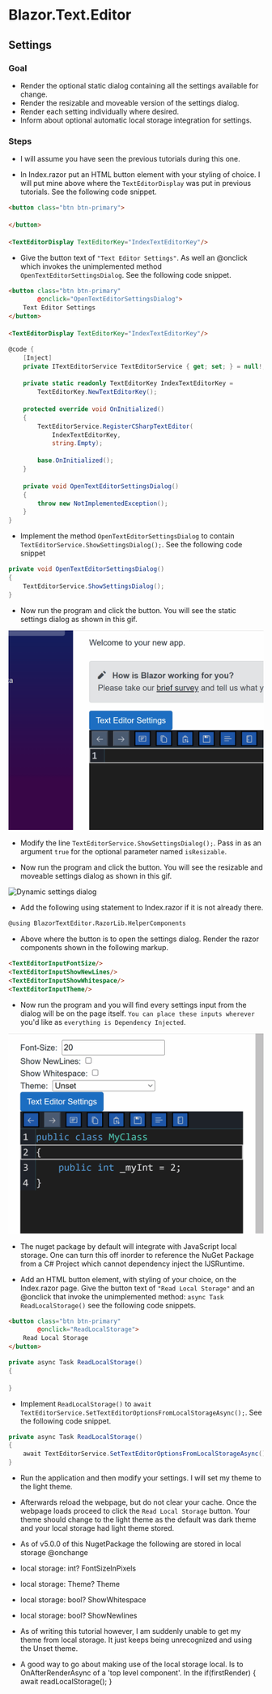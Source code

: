 # Blazor.Text.Editor

## Settings

### Goal

- Render the optional static dialog containing all the settings available for change.
- Render the resizable and moveable version of the settings dialog.
- Render each setting individually where desired.
- Inform about optional automatic local storage integration for settings.

### Steps
- I will assume you have seen the previous tutorials during this one.

- In Index.razor put an HTML button element with your styling of choice. I will put mine above where the `TextEditorDisplay` was put in previous tutorials. See the following code snippet.

```html
<button class="btn btn-primary">
    
</button>

<TextEditorDisplay TextEditorKey="IndexTextEditorKey"/>
```

- Give the button text of `"Text Editor Settings"`. As well an @onclick which invokes the unimplemented method `OpenTextEditorSettingsDialog`. See the following code snippet.

```html
<button class="btn btn-primary"
        @onclick="OpenTextEditorSettingsDialog">
    Text Editor Settings
</button>

<TextEditorDisplay TextEditorKey="IndexTextEditorKey"/>
```

```csharp
@code {
    [Inject]
    private ITextEditorService TextEditorService { get; set; } = null!;
    
    private static readonly TextEditorKey IndexTextEditorKey = 
        TextEditorKey.NewTextEditorKey();

    protected override void OnInitialized()
    {
        TextEditorService.RegisterCSharpTextEditor(
            IndexTextEditorKey,
            string.Empty);
        
        base.OnInitialized();
    }

    private void OpenTextEditorSettingsDialog()
    {
        throw new NotImplementedException();
    }
}
```

- Implement the method `OpenTextEditorSettingsDialog` to contain `TextEditorService.ShowSettingsDialog();`. See the following code snippet

```csharp
private void OpenTextEditorSettingsDialog()
{
    TextEditorService.ShowSettingsDialog();
}
```

- Now run the program and click the button. You will see the static settings dialog as shown in this gif.

![Static settings dialog](/Images/Gifs/20_static-dialog.gif)

- Modify the line `TextEditorService.ShowSettingsDialog();`. Pass in as an argument `true` for the optional parameter named `isResizable`.

- Now run the program and click the button. You will see the resizable and moveable settings dialog as shown in this gif.

![Dynamic settings dialog](/Images/Gifs/20_dynamic-dialog.gif)

- Add the following using statement to Index.razor if it is not already there.

```html
@using BlazorTextEditor.RazorLib.HelperComponents
```

- Above where the button is to open the settings dialog. Render the razor components shown in the following markup.

```html
<TextEditorInputFontSize/>
<TextEditorInputShowNewLines/>
<TextEditorInputShowWhitespace/>
<TextEditorInputTheme/>
```

- Now run the program and you will find every settings input from the dialog will be on the page itself. `You can place these inputs wherever` you'd like as `everything is Dependency Injected`.

![Inline settings dialog](/Images/Gifs/20_inline-settings.gif)

- The nuget package by default will integrate with JavaScript local storage. One can turn this off inorder to reference the NuGet Package from a C# Project which cannot dependency inject the IJSRuntime.

- Add an HTML button element, with styling of your choice, on the Index.razor page. Give the button text of `"Read Local Storage"` and an @onclick that invoke the unimplemented method: `async Task ReadLocalStorage()` see the following code snippets.

```html
<button class="btn btn-primary"
        @onclick="ReadLocalStorage">
    Read Local Storage
</button>
```

```csharp
private async Task ReadLocalStorage()
{
    
}
```

- Implement `ReadLocalStorage()` to `await TextEditorService.SetTextEditorOptionsFromLocalStorageAsync();`. See the following code snippet.

```csharp
private async Task ReadLocalStorage()
{
    await TextEditorService.SetTextEditorOptionsFromLocalStorageAsync();
}
```

- Run the application and then modify your settings. I will set my theme to the light theme. 

- Afterwards reload the webpage, but do not clear your cache. Once the webpage loads proceed to click the `Read Local Storage` button. Your theme should change to the light theme as the default was dark theme and your local storage had light theme stored.

- As of v5.0.0 of this NugetPackage the following are stored in local storage @onchange

- local storage: int? FontSizeInPixels
- local storage: Theme? Theme
- local storage: bool? ShowWhitespace
- local storage: bool? ShowNewlines

- As of writing this tutorial however, I am suddenly unable to get my theme from local storage. It just keeps being unrecognized and using the Unset theme.

- A good way to go about making use of the local storage local. Is to OnAfterRenderAsync of a 'top level component'. In the if(firstRender) { await readLocalStorage(); }